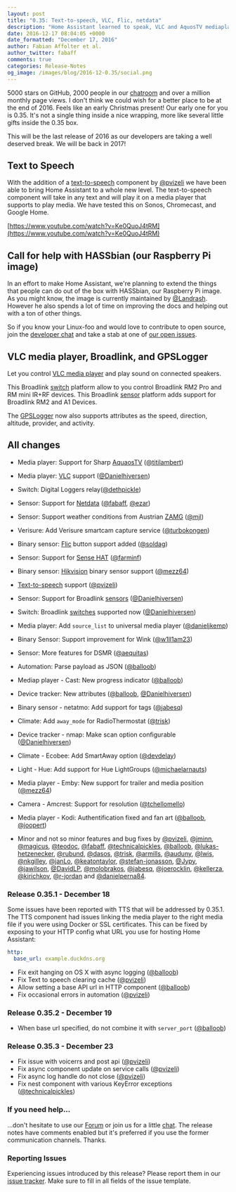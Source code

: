 ```yaml
---
layout: post
title: "0.35: Text-to-speech, VLC, Flic, netdata"
description: "Home Assistant learned to speak, VLC and AquosTV mediaplayer, Netdata, ZMAG, Flic, and Broadlink"
date: 2016-12-17 08:04:05 +0000
date_formatted: "December 17, 2016"
author: Fabian Affolter et al.
author_twitter: fabaff
comments: true
categories: Release-Notes
og_image: /images/blog/2016-12-0.35/social.png
---
```


5000 stars on GitHub, 2000 people in our [chatroom][discord] and over a million monthly page views. I don't think we could wish for a better place to be at the end of 2016. Feels like an early Christmas present! Our early one for you is 0.35. It's not a single thing inside a nice wrapping, more like several little gifts inside the 0.35 box.

This will be the last release of 2016 as our developers are taking a well deserved break. We will be back in 2017!

## Text to Speech
With the addition of a [text-to-speech][tts] component by [@pvizeli] we have been able to bring Home Assistant to a whole new level. The text-to-speech component will take in any text and will play it on a media player that supports to play media. We have tested this on Sonos, Chromecast, and Google Home.

[https://www.youtube.com/watch?v=Ke0QuoJ4tRM](https://www.youtube.com/watch?v=Ke0QuoJ4tRM)

## Call for help with HASSbian (our Raspberry Pi image)
In an effort to make Home Assistant, we're planning to extend the things that people can do out of the box with HASSbian, our Raspberry Pi image. As you might know, the image is currently maintained by [@Landrash]. However he also spends a lot of time on improving the docs and helping out with a ton of other things.

So if you know your Linux-foo and would love to contribute to open source, join the [developer chat][discord-devs] and take a stab at one of [our open issues](https://github.com/home-assistant/pi-gen/issues).

## VLC media player, Broadlink, and GPSLogger
Let you control [VLC media player][vlc-media] and  play sound on connected speakers.

This Broadlink [switch][bl-switch] platform allow to you control Broadlink RM2 Pro and RM mini IR+RF devices. This Broadlink [sensor][bl-sensor] platform adds support for Broadlink RM2 and A1 Devices.

The [GPSLogger](/components/device_tracker.gpslogger/) now also supports attributes as the speed, direction, altitude, provider, and activity.

## All changes
- Media player: Support for Sharp [AquaosTV][aquostv] ([@titilambert])
- Media player: [VLC][vlc-media] support ([@Danielhiversen])
- Switch: Digital Loggers relay([@dethpickle])
- Sensor: Support for [Netdata][netdata] ([@fabaff], [@ezar])
- Sensor: Support weather conditions from Austrian [ZAMG][zamg] ([@mjl])
- Verisure: Add Verisure smartcam capture service ([@turbokongen])
- Binary sensor: [Flic][flic] button support added ([@soldag])
- Sensor: Support for [Sense HAT][sensehat] ([@farminf])
- Binary sensor: [Hikvision][hikvision] binary sensor support ([@mezz64])
- [Text-to-speech][tts] support ([@pvizeli])
- Sensor: Support for Broadlink [sensors][bl-sensor] ([@Danielhiversen])
- Switch: Broadlink [switches][bl-switch] supported now ([@Danielhiversen])

- Media player: Add `source_list` to universal media player ([@danieljkemp])
- Binary Sensor: Support improvement for Wink ([@w1ll1am23])
- Sensor: More features for DSMR ([@aequitas])
- Automation: Parse payload as JSON ([@balloob])
- Mediap player - Cast: New progress indicator ([@balloob])
- Device tracker: New attributes ([@balloob], [@Danielhiversen])
- Binary sensor - netatmo: Add support for tags ([@jabesq])
- Climate: Add `away_mode` for RadioThermostat ([@trisk])
- Device tracker - nmap: Make scan option configurable ([@Danielhiversen])
- Climate - Ecobee: Add SmartAway option ([@devdelay])
- Light - Hue: Add support for Hue LightGroups ([@michaelarnauts])
- Media player - Emby: New support for trailer and media position ([@mezz64])
- Camera - Amcrest: Support for resolution ([@tchellomello])
- Media player - Kodi: Authentification fixed and fan art ([@balloob], [@joopert])
- Minor and not so minor features and bug fixes by [@pvizeli], [@jminn], [@magicus], [@teodoc], [@fabaff], [@technicalpickles], [@balloob], [@lukas-hetzenecker], [@rubund], [@dasos], [@trisk], [@armills], [@auduny], [@lwis], [@nkgilley], [@janLo], [@keatontaylor], [@stefan-jonasson], [@Jypy], [@jawilson], [@DavidLP], [@molobrakos], [@jabesq], [@joerocklin], [@kellerza], [@kirichkov], [@r-jordan] and [@danielperna84].

### Release 0.35.1 - December 18

Some issues have been reported with TTS that will be addressed by 0.35.1. The TTS component had issues linking the media player to the right media file if you were using Docker or SSL certificates. This can be fixed by exposing to your HTTP config what URL you use for hosting Home Assistant:

```yaml
http:
  base_url: example.duckdns.org
```

 - Fix exit hanging on OS X with async logging ([@balloob])
 - Fix Text to speech clearing cache ([@pvizeli])
 - Allow setting a base API url in HTTP component ([@balloob])
 - Fix occasional errors in automation ([@pvizeli])

### Release 0.35.2 - December 19

 - When base url specified, do not combine it with `server_port` ([@balloob])

### Release 0.35.3 - December 23

 - Fix issue with voicerrs and post api ([@pvizeli])
 - Fix async component update on service calls ([@pvizeli])
 - Fix async log handle do not close ([@pvizeli])
 - Fix nest component with various KeyError exceptions ([@technicalpickles])

###  If you need help...
...don't hesitate to use our [Forum](https://community.home-assistant.io/) or join us for a little [chat][discord]. The release notes have comments enabled but it's preferred if you use the former communication channels. Thanks.

###  Reporting Issues
Experiencing issues introduced by this release? Please report them in our [issue tracker](https://github.com/home-assistant/home-assistant/issues). Make sure to fill in all fields of the issue template.


[@r-jordan]: https://github.com/r-jordan
[@aequitas]: https://github.com/aequitas
[@armills]: https://github.com/armills
[@auduny]: https://github.com/auduny
[@balloob]: https://github.com/balloob
[@Danielhiversen]: https://github.com/Danielhiversen
[@danieljkemp]: https://github.com/danieljkemp
[@danielperna84]: https://github.com/danielperna84
[@dasos]: https://github.com/dasos
[@DavidLP]: https://github.com/DavidLP
[@dethpickle]: https://github.com/dethpickle
[@devdelay]: https://github.com/devdelay
[@ezar]: https://github.com/ezar
[@fabaff]: https://github.com/fabaff
[@farminf]: https://github.com/farminf
[@jabesq]: https://github.com/jabesq
[@janLo]: https://github.com/janLo
[@jawilson]: https://github.com/jawilson
[@jminn]: https://github.com/jminn
[@joerocklin]: https://github.com/joerocklin
[@joopert]: https://github.com/joopert
[@Jypy]: https://github.com/Jypy
[@keatontaylor]: https://github.com/keatontaylor
[@kellerza]: https://github.com/kellerza
[@kirichkov]: https://github.com/kirichkov
[@Landrash]: https://github.com/Landrash
[@lukas-hetzenecker]: https://github.com/lukas-hetzenecker
[@lwis]: https://github.com/lwis
[@magicus]: https://github.com/magicus
[@MartinHjelmare]: https://github.com/MartinHjelmare
[@mezz64]: https://github.com/mezz64
[@michaelarnauts]: https://github.com/michaelarnauts
[@mjl]: https://github.com/mjl
[@molobrakos]: https://github.com/molobrakos
[@nkgilley]: https://github.com/nkgilley
[@pvizeli]: https://github.com/pvizeli
[@rubund]: https://github.com/rubund
[@soldag]: https://github.com/soldag
[@stefan-jonasson]: https://github.com/stefan-jonasson
[@tchellomello]: https://github.com/tchellomello
[@technicalpickles]: https://github.com/technicalpickles
[@teodoc]: https://github.com/teodoc
[@titilambert]: https://github.com/titilambert
[@trisk]: https://github.com/trisk
[@turbokongen]: https://github.com/turbokongen
[@w1ll1am23]: https://github.com/w1ll1am23

[vlc-media]: /components/media_player.vlc/
[aquostv]: /components/media_player.aquostv/
[digitalloggers]: /components/switch.digitalloggers/
[netdata]: /components/sensor.netdata/
[bl-sensor]: /components/sensor.broadlink/
[bl-switch]: /components/switch.broadlink/
[hikvision]: /components/binary_sensor.hikvision/
[zamg]: /components/sensor.zamg/
[flic]: /components/binary_sensor.flic/
[sensehat]: /components/sensor.sensehat/
[tts]: /components/tts/
[discord]: https://discord.gg/c5DvZ4e
[discord-devs]: https://discord.gg/8X8DTH4
